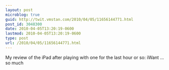 ```yaml
---
layout: post
microblog: true
guid: http://twit.vmstan.com/2010/04/05/11656144771.html
post_id: 3048300
date: 2010-04-05T13:20:19-0600
lastmod: 2010-04-05T13:20:19-0600
type: post
url: /2010/04/05/11656144771.html
---
```

My review of the iPad after playing with one for the last hour or so: iWant ... so much
